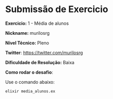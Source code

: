 # Submissão de Exercicio

**Exercicio:** 1 - Média de alunos

**Nickname:** murilosrg

**Nível Técnico:** Pleno

**Twitter**: https://twitter.com/murilosrg

**Dificuldade de Resolução:** Baixa

**Como rodar o desafio**:

Use o comando abaixo:

```bash
elixir media_alunos.ex
```
